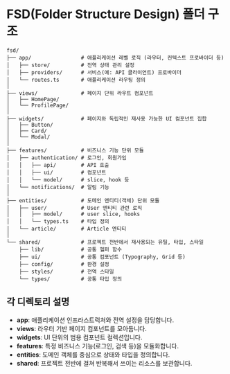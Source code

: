 # FSD(Folder Structure Design) 폴더 구조

```text
fsd/
├── app/                # 애플리케이션 레벨 로직 (라우터, 컨텍스트 프로바이더 등)
│   ├── store/          # 전역 상태 관리 설정
│   ├── providers/      # 서비스(예: API 클라이언트) 프로바이더
│   └── routes.ts       # 애플리케이션 라우팅 정의
│
├── views/              # 페이지 단위 라우트 컴포넌트
│   ├── HomePage/
│   └── ProfilePage/
│
├── widgets/            # 페이지와 독립적인 재사용 가능한 UI 컴포넌트 집합
│   ├── Button/
│   ├── Card/
│   └── Modal/
│
├── features/           # 비즈니스 기능 단위 모듈
│   ├── authentication/ # 로그인, 회원가입
│   │   ├── api/        # API 호출
│   │   ├── ui/         # 컴포넌트
│   │   └── model/      # slice, hook 등
│   └── notifications/  # 알림 기능
│
├── entities/           # 도메인 엔티티(객체) 단위 모듈
│   ├── user/           # User 엔티티 관련 로직
│   │   ├── model/      # user slice, hooks
│   │   └── types.ts    # 타입 정의
│   └── article/        # Article 엔티티
│
└── shared/             # 프로젝트 전반에서 재사용되는 유틸, 타입, 스타일
    ├── lib/            # 공통 헬퍼 함수
    ├── ui/             # 공통 컴포넌트 (Typography, Grid 등)
    ├── config/         # 환경 설정
    ├── styles/         # 전역 스타일
    └── types/          # 공통 타입 정의
```

## 각 디렉토리 설명

- **app**: 애플리케이션 인프라스트럭처와 전역 설정을 담당합니다.
- **views**: 라우터 기반 페이지 컴포넌트를 모아둡니다.
- **widgets**: UI 단위의 범용 컴포넌트 컬렉션입니다.
- **features**: 특정 비즈니스 기능(로그인, 검색 등)을 모듈화합니다.
- **entities**: 도메인 객체를 중심으로 상태와 타입을 정의합니다.
- **shared**: 프로젝트 전반에 걸쳐 반복해서 쓰이는 리소스를 보관합니다.
